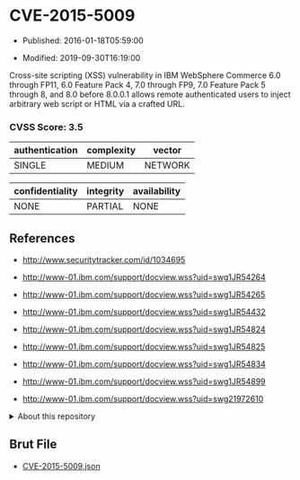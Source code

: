 # CVE-2015-5009

- Published: 2016-01-18T05:59:00

- Modified: 2019-09-30T16:19:00

Cross-site scripting (XSS) vulnerability in IBM WebSphere Commerce 6.0 through FP11, 6.0 Feature Pack 4, 7.0 through FP9, 7.0 Feature Pack 5 through 8, and 8.0 before 8.0.0.1 allows remote authenticated users to inject arbitrary web script or HTML via a crafted URL.

### CVSS Score: **3.5**

| authentication | complexity | vector |
| --- | --- | --- |
| SINGLE | MEDIUM | NETWORK |

| confidentiality | integrity | availability |
| --- | --- | --- |
| NONE | PARTIAL | NONE |

## References

* http://www.securitytracker.com/id/1034695

* http://www-01.ibm.com/support/docview.wss?uid=swg1JR54264

* http://www-01.ibm.com/support/docview.wss?uid=swg1JR54265

* http://www-01.ibm.com/support/docview.wss?uid=swg1JR54432

* http://www-01.ibm.com/support/docview.wss?uid=swg1JR54824

* http://www-01.ibm.com/support/docview.wss?uid=swg1JR54825

* http://www-01.ibm.com/support/docview.wss?uid=swg1JR54834

* http://www-01.ibm.com/support/docview.wss?uid=swg1JR54899

* http://www-01.ibm.com/support/docview.wss?uid=swg21972610

<details>
<summary>About this repository</summary> 

  This repository is part of the project [Live Hack CVE](https://github.com/Live-Hack-CVE). Main website can be found [www.live-hack.org](https://www.live-hack.org) 
  
  Made by [Sn0wAlice](https://github.com/Sn0wAlice) for the people that care about security and need to have a feed of the latest CVEs. Hope you enjoy it, don't forget to star the repo and follow me on [Twitter](https://twitter.com/Sn0wAlice) and [Github](https://github.com/Sn0wAlice). And that is my [personnal website](https://www.alice-snow.me/)

  - [Home Page](https://github.com/Live-Hack-CVE)
  - [Framework](https://github.com/Live-Hack-CVE/cve-framework)
  - [CVE database](https://github.com/Live-Hack-CVE/full_database)
  - [Changelog](https://github.com/Live-Hack-CVE/Changelog)
</details>

## Brut File

* [CVE-2015-5009.json](https://raw.githubusercontent.com/Live-Hack-CVE/full_database/main/cves/2015/CVE-2015-5009.json)

